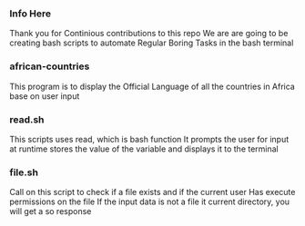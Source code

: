 ### Info Here
  Thank you for Continious contributions to this repo
  We are are going to be creating bash scripts to automate
  Regular Boring Tasks in the bash terminal

### african-countries
This program is to display the Official Language of all the countries in Africa base on user input

### read.sh
  This scripts uses read, which is  bash function
  It prompts the user for input at runtime
  stores the value of the variable and displays it to the terminal

### file.sh
  Call on this script to check if a file exists and if the current user
  Has execute permissions on the file
  If the input data is not a file it current directory, you will get a so response

